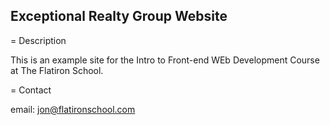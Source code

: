 Exceptional Realty Group Website
---

= Description

This is an example site for the Intro to Front-end WEb Development Course at The Flatiron School. 

= Contact

email: jon@flatironschool.com